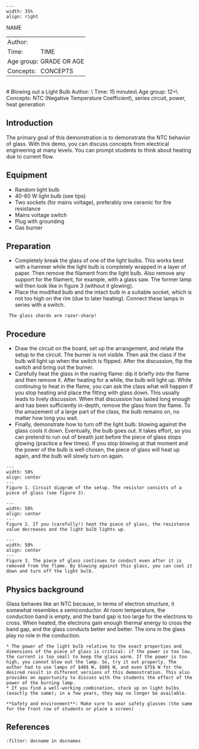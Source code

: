 

<div style="clear: both;">

```{figure} ../../figures/busy.png
---
width: 35%
align: right
```

</div>

<table style="width: 100%; border-collapse: collapse; border: none;">
    <tr style="background-color: white;"> 
        <td style="text-align: left; padding: 3px; border: none;">Author:</td
        <td style="text-align: left; padding: 3px; border: none;">NAME</td>
    </tr>
    <tr style="background-color: white;">
        <td style="text-align: left; padding: 3px; border: none;">Time:</td>
        <td style="text-align: left; padding: 3px; border: none;">TIME</td>
    </tr>
    <tr style="background-color: white;">
        <td style="text-align: left; padding: 3px; border: none;">Age group:</td>
        <td style="text-align: left; padding: 3px; border: none;">GRADE OR AGE</td>
    </tr>
    <tr style="background-color: white;">
        <td style="text-align: left; padding: 3px; border: none;">Concepts:</td>
        <td style="text-align: left; padding: 3px; border: none;">CONCEPTS</td>
    </tr>
</table><br>
# Blowing out a Light Bulb
Author:     \
Time:	  	15 minutes\
Age group:	12+\
Concepts:	NTC (Negative Temperature Coefficient), series circuit, power, heat generation

## Introduction
The primary goal of this demonstration is to demonstrate the NTC behavior of glass. With this demo, you can discuss concepts from electrical engineering at many levels. You can prompt students to think about heating due to current flow.

## Equipment
* Random light bulb
* 40-60 W light bulb (see tips)
* Two sockets (for mains voltage), preferably one ceramic for fire resistance
* Mains voltage switch
* Plug with grounding
* Gas burner

## Preparation
* Completely break the glass of one of the light bulbs. This works best with a hammer while the light bulb is completely wrapped in a layer of paper. Then remove the filament from the light bulb. Also remove any support for the filament, for example, with a glass saw. The former lamp will then look like in figure 3 (without it glowing).
* Place the modified bulb and the intact bulb in a suitable socket, which is not too high on the rim (due to later heating). Connect these lamps in series with a switch.

```{warning}
 The glass shards are razor-sharp!
```

## Procedure
* Draw the circuit on the board, set up the arrangement, and relate the setup to the circuit. The burner is not visible. Then ask the class if the bulb will light up when the switch is flipped. After the discussion, flip the switch and bring out the burner.
* Carefully heat the glass in the roaring flame: dip it briefly into the flame and then remove it. After heating for a while, the bulb will light up. While continuing to heat in the flame, you can ask the class what will happen if you stop heating and place the fitting with glass down. This usually leads to lively discussion. When that discussion has lasted long enough and has been sufficiently in-depth, remove the glass from the flame. To the amazement of a large part of the class, the bulb remains on, no matter how long you wait.
* Finally, demonstrate how to turn off the light bulb: blowing against the glass cools it down. Eventually, the bulb goes out. It takes effort, so you can pretend to run out of breath just before the piece of glass stops glowing (practice a few times). If you stop blowing at that moment and the power of the bulb is well chosen, the piece of glass will heat up again, and the bulb will slowly turn on again.

```{figure} demo31_figure3.png
---
width: 50%
align: center
---
Figure 1. Circuit diagram of the setup. The resistor consists of a piece of glass (see figure 3).
```

```{figure} demo31_figure1.jpg
---
width: 50%
align: center
---
Figure 2. If you (carefully!) heat the piece of glass, the resistance value decreases and the light bulb lights up.
```

```{figure} demo31_figure2.jpg
---
width: 50%
align: center
---
Figure 3. The piece of glass continues to conduct even after it is removed from the flame. By blowing against this glass, you can cool it down and turn off the light bulb.
```


## Physics background
Glass behaves like an NTC because, in terms of electron structure, it somewhat resembles a semiconductor. At room temperature, the conduction band is empty, and the band gap is too large for the electrons to cross. When heated, the electrons gain enough thermal energy to cross the band gap, and the glass conducts better and better. The ions in the glass play no role in the conduction.

```{tip}
* The power of the light bulb relative to the exact properties and dimensions of the piece of glass is critical: if the power is too low, the current is too small to keep the glass warm. If the power is too high, you cannot blow out the lamp. So, try it out properly. The author had to use lamps of $40$ W, $60$ W, and even $75$ W for the desired result in different versions of this demonstration. This also provides an opportunity to discuss with the students the effect of the power of the burning lamp.
* If you find a well-working combination, stock up on light bulbs (exactly the same); in a few years, they may no longer be available.
```
```{warning}
**Safety and environment**: Make sure to wear safety glasses (the same for the front row of students or place a screen)
```

## References
```{bibliography}
:filter: docname in docnames
```